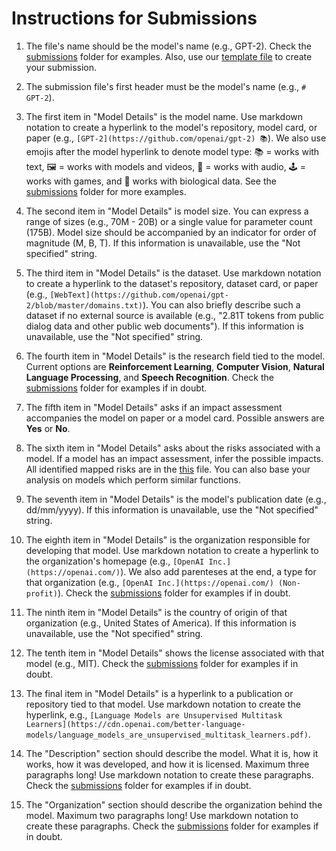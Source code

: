# Instructions for Submissions

1. The file's name should be the model's name (e.g., GPT-2). Check the [submissions](submissions/) folder for examples. Also, use our [template file](submissions/0SUBMISSION-TEMPLATE.md) to create your submission.

2. The submission file's first header must be the model's name (e.g., `# GPT-2`).

3. The first item in "Model Details" is the model name. Use markdown notation to create a hyperlink to the model's repository, model card, or paper (e.g., `[GPT-2](https://github.com/openai/gpt-2) 📚`). We also use emojis after the model hyperlink to denote model type: 📚 = works with text, 🖼️ = works with models and videos, 📢 = works with audio, 🕹️ = works with games, and 🧬 works with biological data. See the [submissions](submissions/) folder for more examples.

4. The second item in "Model Details" is model size. You can express a range of sizes (e.g., 70M - 20B) or a single value for parameter count (175B). Model size should be accompanied by an indicator for order of magnitude (M, B, T). If this information is unavailable, use the "Not specified" string.

5. The third item in "Model Details" is the dataset. Use markdown notation to create a hyperlink to the dataset's repository, dataset card, or paper (e.g., `[WebText](https://github.com/openai/gpt-2/blob/master/domains.txt)`). You can also briefly describe such a dataset if no external source is available (e.g., "2.81T tokens from public dialog data and other public web documents"). If this information is unavailable, use the "Not specified" string.

6. The fourth item in "Model Details" is the research field tied to the model. Current options are **Reinforcement Learning**, **Computer Vision**, **Natural Language Processing**, and **Speech Recognition**. Check the [submissions](submissions/) folder for examples if in doubt.

7. The fifth item in "Model Details" asks if an impact assessment accompanies the model on paper or a model card. Possible answers are **Yes** or **No**.

8. The sixth item in "Model Details" asks about the risks associated with a model. If a model has an impact assessment, infer the possible impacts. All identified mapped risks are in the [this](data/risks_list.md) file. You can also base your analysis on models which perform similar functions.

9. The seventh item in "Model Details" is the model's publication date (e.g., dd/mm/yyyy). If this information is unavailable, use the "Not specified" string.

10. The eighth item in "Model Details" is the organization responsible for developing that model. Use markdown notation to create a hyperlink to the organization's homepage (e.g., `[OpenAI Inc.](https://openai.com/)`). We also add parenteses at the end, a type for that organization (e.g., `[OpenAI Inc.](https://openai.com/) (Non-profit)`). Check the [submissions](submissions/) folder for examples if in doubt.

11. The ninth item in "Model Details" is the country of origin of that organization (e.g., United States of America). If this information is unavailable, use the "Not specified" string.

12. The tenth item in "Model Details" shows the license associated with that model (e.g., MIT). Check the [submissions](submissions/) folder for examples if in doubt.

13. The final item in "Model Details" is a hyperlink to a publication or repository tied to that model. Use markdown notation to create the hyperlink, e.g., `[Language Models are Unsupervised Multitask Learners](https://cdn.openai.com/better-language-models/language_models_are_unsupervised_multitask_learners.pdf)`.

14. The "Description" section should describe the model. What it is, how it works, how it was developed, and how it is licensed. Maximum three paragraphs long! Use markdown notation to create these paragraphs. Check the [submissions](submissions/) folder for examples if in doubt.

15. The "Organization" section should describe the organization behind the model. Maximum two paragraphs long! Use markdown notation to create these paragraphs. Check the [submissions](submissions/) folder for examples if in doubt.

